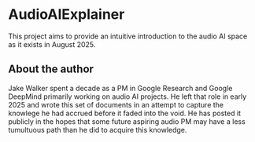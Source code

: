 # AudioAIExplainer
This project aims to provide an intuitive introduction to the audio AI space as it exists in August 2025.

## About the author
Jake Walker spent a decade as a PM in Google Research and Google DeepMind primarily working on audio AI projects. He left that role in early 2025 and wrote this set of documents in an attempt to capture the knowlege he had accrued before it faded into the void.  He has posted it publicly in the hopes that some future aspiring audio PM may have a less tumultuous path than he did to acquire this knowledge.